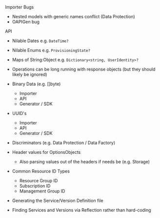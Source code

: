 Importer Bugs
  - Nested models with generic names conflict (Data Protection)
  - OAPIGen bug

API
  - Nilable Dates e.g. `DateTime?`
  - Nilable Enums e.g. `ProvisioningState?`
  - Maps of String:Object e.g. `Dictionary<string, UserIdentity>?`
  - Operations can be long running with response objects (but they should likely be ignored)

- Binary Data (e.g. []byte)
  - Importer
  - API
  - Generator / SDK
- UUID's
  - Importer
  - API
  - Generator / SDK
- Discriminators (e.g. Data Protection / Data Factory)
- Header values for OptionsObjects
  - Also parsing values out of the headers if needs be (e.g. Storage)
- Common Resource ID Types
  - Resource Group ID
  - Subscription ID
  - Management Group ID
- Generating the Service/Version Definition file
- Finding Services and Versions via Reflection rather than hard-coding

